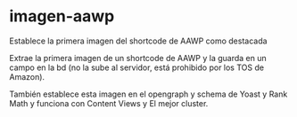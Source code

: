# imagen-aawp
Establece la primera imagen del shortcode de AAWP como destacada

Extrae la primera imagen de un shortcode de AAWP y la guarda en un campo en la bd (no la sube al servidor, está prohibido por los TOS de Amazon).

También establece esta imagen en el opengraph y schema de Yoast y Rank Math y funciona con Content Views y El mejor cluster.
